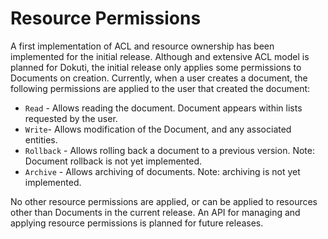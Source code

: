 # Resource Permissions

A first implementation of ACL and resource ownership has been implemented for the initial release. Although and extensive ACL model is planned for Dokuti, the initial
release only applies some permissions to Documents on creation. Currently, when a user creates a document, the following permissions are applied to the user that created
the document:

* `Read` - Allows reading the document. Document appears within lists requested by the user.
* `Write`- Allows modification of the Document, and any associated entities.
* `Rollback` - Allows rolling back a document to a previous version. Note: Document rollback is not yet implemented.
* `Archive` - Allows archiving of documents. Note: archiving is not yet implemented.

No other resource permissions are applied, or can be applied to resources other than Documents in the current release. An API for managing and applying resource 
permissions is planned for future releases.